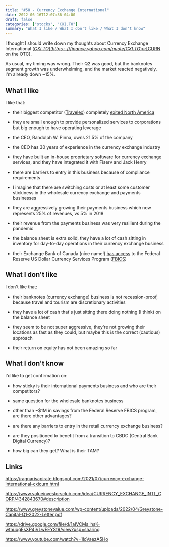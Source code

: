 ```yaml
---
title: "#58 - Currency Exchange International"
date: 2022-06-16T12:07:36-04:00
draft: false
categories: ["stocks", "CXI.TO"]
summary: "What I like / What I don't like / What I don't know"
---
```


I thought I should write down my thoughts about Currency Exchange International ([$CXI.TO](https://finance.yahoo.com/quote/CXI.TO) or [$CURN](https://finance.yahoo.com/quote/CURN) on the OTC).

As usual, my timing was wrong. Their Q2 was good, but the banknotes segment growth was underwhelming, and the market reacted negatively. I'm already down ~15%.

## What I like

I like that:

- their biggest competitor ([Travelex](https://www.travelex.co.uk/)) completely [exited North America](https://www.teamyyc.com/WhatsGoingOn/TabId/84/ArtMID/769/ArticleID/544/Travelex-ceases-operations-across-North-America.aspx)

- they are small enough to provide personalized services to corporations but big enough to have operating leverage

- the CEO, Randolph W. Pinna, owns 21.5% of the company

- the CEO has 30 years of experience in the currency exchange industry

- they have built an in-house proprietary software for currency exchange services, and they have integrated it with Fiserv and Jack Henry

- there are barriers to entry in this business because of compliance requirements

- I imagine that there are switching costs or at least some customer stickiness in the wholesale currency exchange and payments businesses

- they are aggressively growing their payments business which now represents 25% of revenues, vs 5% in 2018

- their revenue from the payments business was very resilient during the pandemic

- the balance sheet is extra solid, they have a lot of cash sitting in inventory for day-to-day operations in their currency exchange business

- their Exchange Bank of Canada (nice name!) [has access](https://www.globenewswire.com/news-release/2021/08/16/2280946/0/en/Exchange-Bank-of-Canada-Achieves-Access-to-Federal-Reserve-US-Dollar-Currency-Services-Program-to-Facilitate-Global-Banknotes.html) to the Federal Reserve US Dollar Currency Services Program ([FBICS](https://www.frbservices.org/resources/financial-services/cash/foreign-bank-international-program))

## What I don't like

I don't like that:

- their banknotes (currency exchange) business is not recession-proof, because travel and tourism are discretionary activities

- they have a lot of cash that's just sitting there doing nothing (I think) on the balance sheet

- they seem to be not super aggressive, they're not growing their locations as fast as they could, but maybe this is the correct (cautious) approach

- their return on equity has not been amazing so far

## What I don't know

I'd like to get confirmation on:

- how sticky is their international payments business and who are their competitors?

- same question for the wholesale banknotes business

- other than ~$1M in savings from the Federal Reserve FBICS program, are there other advantages?

- are there any barriers to entry in the retail currency exchange business?

- are they positioned to benefit from a transition to CBDC (Central Bank Digital Currency)?

- how big can they get? What is their TAM?

## Links

https://ragnarisapirate.blogspot.com/2021/07/currency-exchange-international-cxicurn.html

https://www.valueinvestorsclub.com/idea/CURRENCY_EXCHANGE_INTL_CORP/4342843670#description

https://www.greystonevalue.com/wp-content/uploads/2022/04/Greystone-Capital-Q1-2022-Letter.pdf

https://drive.google.com/file/d/1aIVCMs_hsK-wtnuogEsXP4iVLwEEYSt9/view?usp=sharing

https://www.youtube.com/watch?v=1loVaezA5Ho